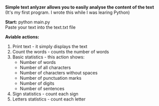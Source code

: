 **Simple text anlyzer allows you to easily analyse the content of the text** <br/>
(It's my first program. I wrote this while I was learing Python)

**Start:** python main.py <br/>
Paste your text into the text.txt file

**Aviable actions:**
1. Print text - it simply displays the text
2. Count the words - counts the number of words
3. Basic statistics - this action shows: 
    - Number of words
    - Number of all characters
    - Number of characters without spaces
    - Number of punctuation marks
    - Number of digits
    - Number of sentences
4. Sign statistics - count each sign 
5. Letters statistics - count each letter 

